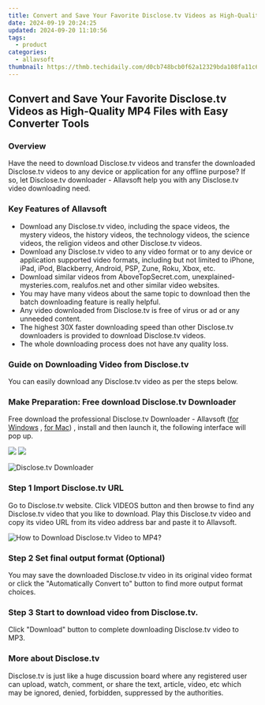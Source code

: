 ```yaml
---
title: Convert and Save Your Favorite Disclose.tv Videos as High-Quality MP4 Files with Easy Converter Tools
date: 2024-09-19 20:24:25
updated: 2024-09-20 11:10:56
tags:
  - product
categories:
  - allavsoft
thumbnail: https://thmb.techidaily.com/d0cb748bcb0f62a12329bda108fa11c6c1e0878f52106a0e40a69c79938a6a30.jpg
---
```


## Convert and Save Your Favorite Disclose.tv Videos as High-Quality MP4 Files with Easy Converter Tools

### Overview

Have the need to download Disclose.tv videos and transfer the downloaded Disclose.tv videos to any device or application for any offline purpose? If so, let Disclose.tv downloader - Allavsoft help you with any Disclose.tv video downloading need.

### Key Features of Allavsoft

* Download any Disclose.tv video, including the space videos, the mystery videos, the history videos, the technology videos, the science videos, the religion videos and other Disclose.tv videos.
* Download any Disclose.tv video to any video format or to any device or application supported video formats, including but not limited to iPhone, iPad, iPod, Blackberry, Android, PSP, Zune, Roku, Xbox, etc.
* Download similar videos from AboveTopSecret.com, unexplained-mysteries.com, realufos.net and other similar video websites.
* You may have many videos about the same topic to download then the batch downloading feature is really helpful.
* Any video downloaded from Disclose.tv is free of virus or ad or any unneeded content.
* The highest 30X faster downloading speed than other Disclose.tv downloaders is provided to download Disclose.tv videos.
* The whole downloading process does not have any quality loss.

### Guide on Downloading Video from Disclose.tv

You can easily download any Disclose.tv video as per the steps below.

### Make Preparation: Free download Disclose.tv Downloader

Free download the professional Disclose.tv Downloader - Allavsoft ([for Windows](https://tools.techidaily.com/allavsoft/products/) , [for Mac](https://tools.techidaily.com/allavsoft/products/)) , install and then launch it, the following interface will pop up.

[![](https://www.allavsoft.com/how-to/../images/how-to/free-download-win.jpg)](https://tools.techidaily.com/allavsoft/products/) [![](https://www.allavsoft.com/how-to/../images/how-to/free-download-mac.jpg)](https://tools.techidaily.com/allavsoft/products/)

![Disclose.tv Downloader](https://www.allavsoft.com/how-to/../images/allavsoft/screen-shot-600.jpg)

### Step 1 Import Disclose.tv URL

Go to Disclose.tv website. Click VIDEOS button and then browse to find any Disclose.tv video that you like to download. Play this Disclose.tv video and copy its video URL from its video address bar and paste it to Allavsoft.

![How to Download Disclose.tv Video to MP4?](https://www.allavsoft.com/how-to/../images/how-to/download-rtmp-video/download-rtmp-video.jpg)

### Step 2 Set final output format (Optional)

You may save the downloaded Disclose.tv video in its original video format or click the "Automatically Convert to" button to find more output format choices.

### Step 3 Start to download video from Disclose.tv.

Click "Download" button to complete downloading Disclose.tv video to MP3.

### More about Disclose.tv

Disclose.tv is just like a huge discussion board where any registered user can upload, watch, comment, or share the text, article, video, etc which may be ignored, denied, forbidden, suppressed by the authorities.

<ins class="adsbygoogle"
     style="display:block"
     data-ad-format="autorelaxed"
     data-ad-client="ca-pub-7571918770474297"
     data-ad-slot="1223367746"></ins>



<ins class="adsbygoogle"
     style="display:block"
     data-ad-client="ca-pub-7571918770474297"
     data-ad-slot="8358498916"
     data-ad-format="auto"
     data-full-width-responsive="true"></ins>
